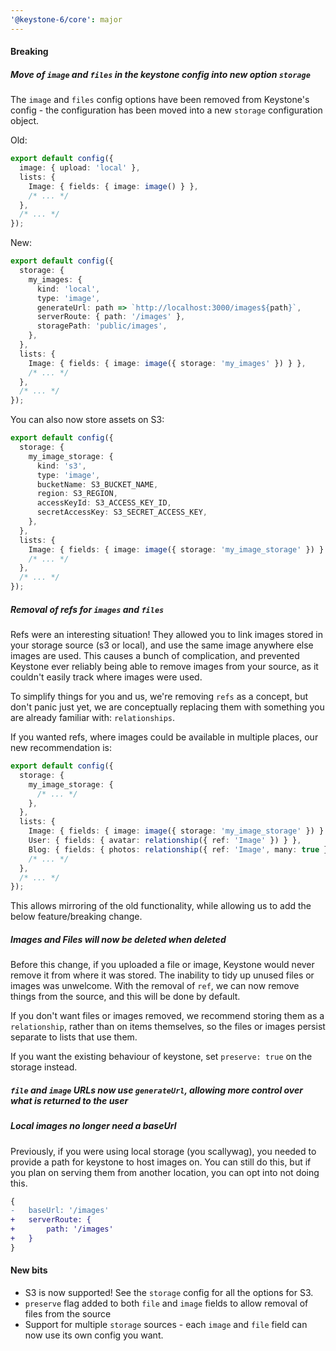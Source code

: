 ```yaml
---
'@keystone-6/core': major
---
```

#### Breaking

##### Move of `image` and `files` in the keystone config into new option `storage`

The `image` and `files` config options have been removed from Keystone's config - the configuration has
been moved into a new `storage` configuration object.

Old:

```ts
export default config({
  image: { upload: 'local' },
  lists: {
    Image: { fields: { image: image() } },
    /* ... */
  },
  /* ... */
});
```

New: 
```ts
export default config({
  storage: {
    my_images: {
      kind: 'local',
      type: 'image',
      generateUrl: path => `http://localhost:3000/images${path}`,
      serverRoute: { path: '/images' },
      storagePath: 'public/images',
    },
  },
  lists: {
    Image: { fields: { image: image({ storage: 'my_images' }) } },
    /* ... */
  },
  /* ... */
});
```

You can also now store assets on S3:

```ts
export default config({
  storage: {
    my_image_storage: {
      kind: 's3',
      type: 'image',
      bucketName: S3_BUCKET_NAME,
      region: S3_REGION,
      accessKeyId: S3_ACCESS_KEY_ID,
      secretAccessKey: S3_SECRET_ACCESS_KEY,
    },
  },
  lists: {
    Image: { fields: { image: image({ storage: 'my_image_storage' }) } },
    /* ... */
  },
  /* ... */
});
```

##### Removal of refs for `images` and `files`

Refs were an interesting situation! They allowed you to link images stored in your storage source (s3 or local), and use the same
image anywhere else images are used. This causes a bunch of complication, and prevented Keystone ever reliably being able
to remove images from your source, as it couldn't easily track where images were used.

To simplify things for you and us, we're removing `refs` as a concept, but don't panic just yet, we are conceptually replacing
them with something you are already familiar with: `relationships`.

If you wanted refs, where images could be available in multiple places, our new recommendation is:

```ts
export default config({
  storage: {
    my_image_storage: {
      /* ... */
    },
  },
  lists: {
    Image: { fields: { image: image({ storage: 'my_image_storage' }) } },
    User: { fields: { avatar: relationship({ ref: 'Image' }) } },
    Blog: { fields: { photos: relationship({ ref: 'Image', many: true }) } },
    /* ... */
  },
  /* ... */
});
```

This allows mirroring of the old functionality, while allowing us to add the below feature/breaking change.

##### Images and Files will now be deleted when deleted

Before this change, if you uploaded a file or image, Keystone would never remove it from where it was stored. The inability to tidy up unused
files or images was unwelcome. With the removal of `ref`, we can now remove things from the source, and this will be done by default.

If you don't want files or images removed, we recommend storing them as a `relationship`, rather than on items themselves, so the files
or images persist separate to lists that use them.

If you want the existing behaviour of keystone, set `preserve: true` on the storage instead.

##### `file` and `image` URLs now use `generateUrl`, allowing more control over what is returned to the user

##### Local images no longer need a baseUrl

Previously, if you were using local storage (you scallywag), you needed to provide a path for keystone to host images on. You
can still do this, but if you plan on serving them from another location, you can opt into not doing this.


```diff
{
-   baseUrl: '/images'
+   serverRoute: {
+       path: '/images'
+   }
}
```

#### New bits

- S3 is now supported! See the `storage` config for all the options for S3.
- `preserve` flag added to both `file` and `image` fields to allow removal of files from the source
- Support for multiple `storage` sources - each `image` and `file` field can now use its own config you want.
